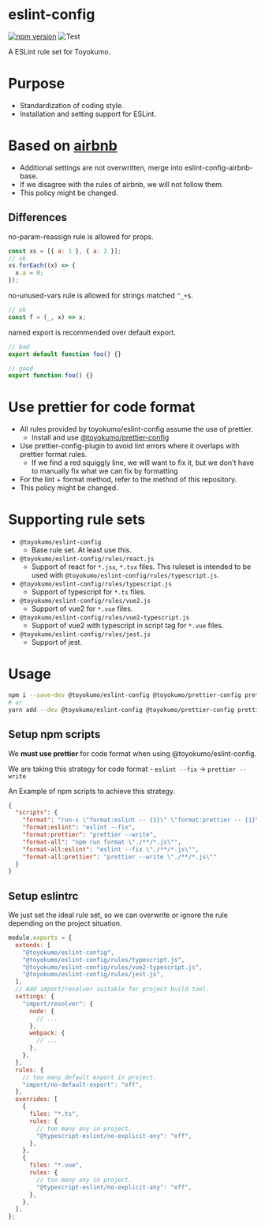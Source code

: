 # eslint-config

[![npm version](https://badge.fury.io/js/%40toyokumo%2Feslint-config.svg)](https://badge.fury.io/js/%40toyokumo%2Feslint-config)
![Test](https://github.com/toyokumo/eslint-config/workflows/Test/badge.svg?branch=main)

A ESLint rule set for Toyokumo.

# Purpose

- Standardization of coding style.
- Installation and setting support for ESLint.

# Based on [airbnb](https://github.com/airbnb/javascript)

- Additional settings are not overwritten, merge into eslint-config-airbnb-base.
- If we disagree with the rules of airbnb, we will not follow them.
- This policy might be changed.

## Differences

no-param-reassign rule is allowed for props.

```javascript
const xs = [{ a: 1 }, { a: 2 }];
// ok
xs.forEach((x) => {
  x.a = 0;
});
```

no-unused-vars rule is allowed for strings matched `^_+$`.

```javascript
// ok
const f = (_, x) => x;
```

named export is recommended over default export.

```javascript
// bad
export default function foo() {}

// good
export function foo() {}
```

# Use prettier for code format

- All rules provided by toyokumo/eslint-config assume the use of prettier.
  - Install and use [@toyokumo/prettier-config](https://github.com/toyokumo/prettier-config)
- Use prettier-config-plugin to avoid lint errors where it overlaps with prettier format rules.
  - If we find a red squiggly line, we will want to fix it, but we don't have to manually fix what we can fix by formatting
- For the lint + format method, refer to the method of this repository.
- This policy might be changed.

# Supporting rule sets

- `@toyokumo/eslint-config`
  - Base rule set. At least use this.
- `@toyokumo/eslint-config/rules/react.js`
  - Support of react for `*.jsx`, `*.tsx` files. This ruleset is intended to be used with `@toyokumo/eslint-config/rules/typescript.js`.
- `@toyokumo/eslint-config/rules/typescript.js`
  - Support of typescript for `*.ts` files.
- `@toyokumo/eslint-config/rules/vue2.js`
  - Support of vue2 for `*.vue` files.
- `@toyokumo/eslint-config/rules/vue2-typescript.js`
  - Support of vue2 with typescript in script tag for `*.vue` files.
- `@toyokumo/eslint-config/rules/jest.js`
  - Support of jest.

# Usage

```bash
npm i --save-dev @toyokumo/eslint-config @toyokumo/prettier-config prettier npm-run-all
# or
yarn add --dev @toyokumo/eslint-config @toyokumo/prettier-config prettier npm-run-all
```

## Setup npm scripts

We **must use prettier** for code format when using @toyokumo/eslint-config.

We are taking this strategy for code format - `eslint --fix` -> `prettier --write`

An Example of npm scripts to achieve this strategy.

```json
{
  "scripts": {
    "format": "run-s \"format:eslint -- {1}\" \"format:prettier -- {1}\" --",
    "format:eslint": "eslint --fix",
    "format:prettier": "prettier --write",
    "format-all": "npm run format \"./**/*.js\"",
    "format-all:eslint": "eslint --fix \"./**/*.js\"",
    "format-all:prettier": "prettier --write \"./**/*.js\""
  }
}
```

## Setup eslintrc

We just set the ideal rule set, so we can overwrite or ignore the rule depending on the project situation.

```javascript
module.exports = {
  extends: [
    "@toyokumo/eslint-config",
    "@toyokumo/eslint-config/rules/typescript.js",
    "@toyokumo/eslint-config/rules/vue2-typescript.js",
    "@toyokumo/eslint-config/rules/jest.js",
  ],
  // Add import/resolver suitable for project build tool.
  settings: {
    "import/resolver": {
      node: {
        // ...
      },
      webpack: {
        // ...
      },
    },
  },
  rules: {
    // too many default export in project.
    "import/no-default-export": "off",
  },
  overrides: [
    {
      files: "*.ts",
      rules: {
        // too many any in project.
        "@typescript-eslint/no-explicit-any": "off",
      },
    },
    {
      files: "*.vue",
      rules: {
        // too many any in project.
        "@typescript-eslint/no-explicit-any": "off",
      },
    },
  ],
};
```

